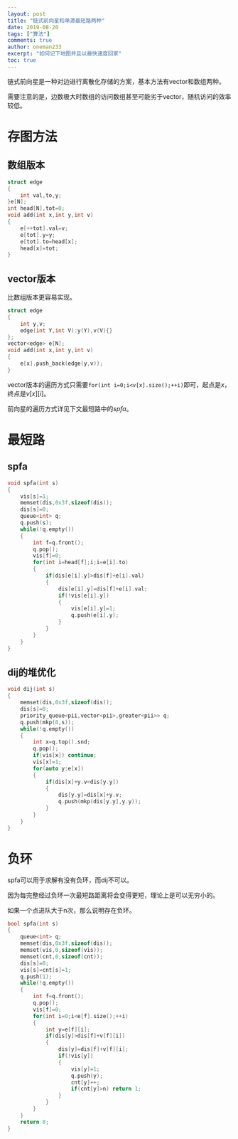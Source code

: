 ```yaml
---
layout: post
title: "链式前向星和单源最短路两种"
date: 2019-08-20
tags: ["算法"]
comments: true
author: oneman233
excerpt: "如何记下地图并且以最快速度回家"
toc: true
---
```


链式前向星是一种对边进行离散化存储的方案，基本方法有vector和数组两种。

需要注意的是，边数极大时数组的访问数组甚至可能劣于vector，随机访问的效率较低。

# 存图方法

## 数组版本

```c++
struct edge
{
	int val,to,y;
}e[N];
int head[N],tot=0;
void add(int x,int y,int v)
{
	e[++tot].val=v;
	e[tot].y=y;
	e[tot].to=head[x];
	head[x]=tot;
}
```

## vector版本

比数组版本更容易实现。

```c++
struct edge
{
	int y,v;
	edge(int Y,int V):y(Y),v(V){}
};
vector<edge> e[N];
void add(int x,int y,int v)
{
	e[x].push_back(edge(y,v));
}
```

vector版本的遍历方式只需要`for(int i=0;i<v[x].size();++i)`即可，起点是$x$，终点是$v[x][i]$。

前向星的遍历方式详见下文最短路中的$spfa$。

# 最短路

## spfa

```c++
void spfa(int s)
{
	vis[s]=1;
	memset(dis,0x3f,sizeof(dis));
	dis[s]=0;
	queue<int> q;
	q.push(s);
	while(!q.empty())
	{
		int f=q.front();
		q.pop();
		vis[f]=0;
		for(int i=head[f];i;i=e[i].to)
		{
			if(dis[e[i].y]>dis[f]+e[i].val)
			{
				dis[e[i].y]=dis[f]+e[i].val;
				if(!vis[e[i].y])
				{
					vis[e[i].y]=1;
					q.push(e[i].y);
				}
			}
		}
	}
}
```

## dij的堆优化

```c++
void dij(int s)
{
	memset(dis,0x3f,sizeof(dis));
	dis[s]=0;
	priority_queue<pii,vector<pii>,greater<pii>> q;
	q.push(mkp(0,s));
	while(!q.empty())
	{
		int x=q.top().snd;
		q.pop();
		if(vis[x]) continue;
		vis[x]=1;
		for(auto y:e[x])
		{
			if(dis[x]+y.v<dis[y.y])
			{
				dis[y.y]=dis[x]+y.v;
				q.push(mkp(dis[y.y],y.y));
			}
		}
	}
}
```

# 负环

spfa可以用于求解有没有负环，而dij不可以。

因为每完整经过负环一次最短路距离将会变得更短，理论上是可以无穷小的。

如果一个点进队大于n次，那么说明存在负环。

```c++
bool spfa(int s)
{
	queue<int> q;
	memset(dis,0x3f,sizeof(dis));
	memset(vis,0,sizeof(vis));
	memset(cnt,0,sizeof(cnt));
	dis[s]=0;
	vis[s]=cnt[s]=1;
	q.push(1);
	while(!q.empty())
	{
		int f=q.front();
		q.pop();
		vis[f]=0;
		for(int i=0;i<e[f].size();++i)
		{
			int y=e[f][i];
			if(dis[y]>dis[f]+v[f][i])
			{
				dis[y]=dis[f]+v[f][i];
				if(!vis[y])
				{
					vis[y]=1;
					q.push(y);
					cnt[y]++;
					if(cnt[y]>n) return 1;
				}
			}
		}
	}
	return 0;
}
```